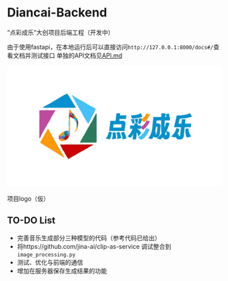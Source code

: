 # Diancai-Backend
“点彩成乐”大创项目后端工程（开发中）

由于使用fastapi，在本地运行后可以直接访问`http://127.0.0.1:8000/docs#/`查看文档并测试接口
单独的API文档见[API.md](API.md)

![](logo.png)

项目logo（仮）

## TO-DO List
- 完善音乐生成部分三种模型的代码（参考代码已给出）
- 将https://github.com/jina-ai/clip-as-service 调试整合到`image_processing.py`
- 测试、优化与前端的通信
- 增加在服务器保存生成结果的功能
